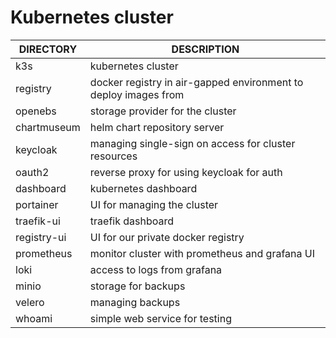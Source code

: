 # Kubernetes cluster

| DIRECTORY   | DESCRIPTION
|-------------|---------------------------------------------
| k3s         | kubernetes cluster
| registry    | docker registry in air-gapped environment to deploy images from
| openebs     | storage provider for the cluster
| chartmuseum | helm chart repository server
| keycloak    | managing single-sign on access for cluster resources
| oauth2      | reverse proxy for using keycloak for auth
| dashboard   | kubernetes dashboard
| portainer   | UI for managing the cluster
| traefik-ui  | traefik dashboard
| registry-ui | UI for our private docker registry
| prometheus  | monitor cluster with prometheus and grafana UI
| loki        | access to logs from grafana
| minio       | storage for backups
| velero      | managing backups
| whoami      | simple web service for testing